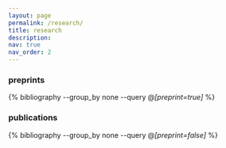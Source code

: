 ```yaml
---
layout: page
permalink: /research/
title: research
description:
nav: true
nav_order: 2
---
```


### preprints ###
<div class="publications">

  {% bibliography --group_by none --query @*[preprint=true]* %}

</div>

### publications ###

<!-- _pages/publications.md  -->
<div class="publications">

  {% bibliography --group_by none --query @*[preprint=false]* %}

</div>




